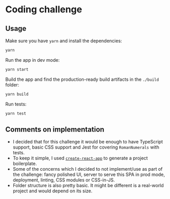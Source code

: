 # Coding challenge

## Usage

Make sure you have `yarn` and install the dependencies:

```sh
yarn
```

Run the app in dev mode:

```sh
yarn start
```

Build the app and find the production-ready build artifacts in the `./build` folder:

```sh
yarn build
```

Run tests:

```sh
yarn test
```

## Comments on implementation

- I decided that for this challenge it would be enough to have TypeScript support, basic CSS support and Jest for covering `RomanNumerals` with tests.
- To keep it simple, I used [`create-react-app`](https://create-react-app.dev/) to generate a project boilerplate.
- Some of the concerns which I decided to not implement/use as part of the challenge: fancy polished UI, server to serve this SPA in prod mode, deployment, linting, CSS modules or CSS-in-JS.
- Folder structure is also pretty basic. It might be different is a real-world project and would depend on its size.

